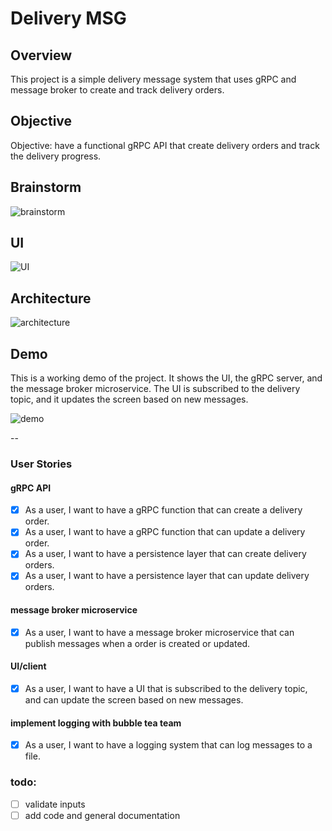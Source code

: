 # Delivery MSG

## Overview

This project is a simple delivery message system that uses gRPC and message broker to create and track delivery orders.

## Objective

Objective: have a functional gRPC API that create delivery orders and track the delivery progress.

## Brainstorm

![brainstorm](https://user-images.githubusercontent.com/188671/239596772-94425b5d-c089-4968-880d-b27232a0c7ff.png)

## UI

![UI](https://user-images.githubusercontent.com/188671/239596770-950dd221-495b-44c3-9529-d4988a443119.png)

## Architecture

![architecture](https://user-images.githubusercontent.com/188671/239596763-68085444-4dde-4cea-ae12-3e5417979934.png)

## Demo

This is a working demo of the project. It shows the UI, the gRPC server, and the message broker microservice. The UI is
subscribed to the delivery topic, and it updates the screen based on new messages.

![demo](https://user-images.githubusercontent.com/188671/242454670-124c565d-010c-46ab-8c2d-9a7a94c09b7d.gif)

--  

### User Stories

#### gRPC API

- [x] As a user, I want to have a gRPC function that can create a delivery order.
- [x] As a user, I want to have a gRPC function that can update a delivery order.
- [x] As a user, I want to have a persistence layer that can create delivery orders.
- [x] As a user, I want to have a persistence layer that can update delivery orders.

#### message broker microservice

- [x] As a user, I want to have a message broker microservice that can publish messages when a order is created or 
updated.

#### UI/client

- [x] As a user, I want to have a UI that is subscribed to the delivery topic, and can update the screen based on new
messages.

#### implement logging with bubble tea team

- [x] As a user, I want to have a logging system that can log messages to a file.


### todo:
- [ ] validate inputs
- [ ] add code and general documentation

